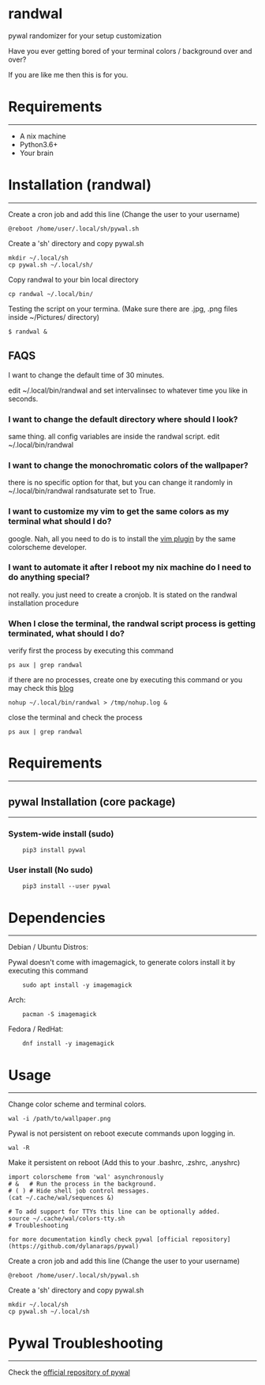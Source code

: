 # randwal
pywal randomizer for your setup customization

Have you ever getting bored of your terminal colors / background over and over?

If you are like me then this is for you.
 
# Requirements
---
- A nix machine
- Python3.6+
- Your brain

# Installation (randwal)
---
Create a cron job and add this line (Change the user to your username)
```
@reboot /home/user/.local/sh/pywal.sh
```

Create a 'sh' directory and copy pywal.sh
```
mkdir ~/.local/sh
cp pywal.sh ~/.local/sh/
```

Copy randwal to your bin local directory
```
cp randwal ~/.local/bin/
```

Testing the script on your termina. (Make sure there are .jpg, .png files inside ~/Pictures/ directory)
```
$ randwal &
```

FAQS
---
I want to change the default time of 30 minutes.

edit ~/.local/bin/randwal and set intervalinsec to whatever time you like in seconds.

### I want to change the default directory where should I look?

same thing. all config variables are inside the randwal script. edit ~/.local/bin/randwal

### I want to change the monochromatic colors of the wallpaper?

there is no specific option for that, but you can change it randomly in ~/.local/bin/randwal randsaturate set to True.

### I want to customize my vim to get the same colors as my terminal what should I do?

google. Nah, all you need to do is to install the [vim plugin](https://github.com/dylanaraps/wal.vim) by the same colorscheme developer.

### I want to automate it after I reboot my nix machine do I need to do anything special?

not really. you just need to create a cronjob. It is stated on the randwal installation procedure

### When I close the terminal, the randwal script process is getting terminated, what should I do?

verify first the process by executing this command
```
ps aux | grep randwal
```

if there are no processes, create one by executing this command or you may check this [blog](https://janakiev.com/blog/python-background/)
```
nohup ~/.local/bin/randwal > /tmp/nohup.log &
```

close the terminal and check the process
```
ps aux | grep randwal
```


# Requirements
---
## pywal Installation (core package)
---
### System-wide install (sudo)
```
    pip3 install pywal
```
### User install (No sudo)
```
    pip3 install --user pywal
```

# Dependencies
---
Debian / Ubuntu Distros:

Pywal doesn't come with imagemagick, to generate colors install it by executing this command
```
    sudo apt install -y imagemagick
```

Arch:
```
    pacman -S imagemagick
```

Fedora / RedHat:
```
    dnf install -y imagemagick
```

# Usage
---
Change color scheme and terminal colors.
```
wal -i /path/to/wallpaper.png
```

Pywal is not persistent on reboot execute commands upon logging in.
```
wal -R
```

Make it persistent on reboot (Add this to your .bashrc, .zshrc, .anyshrc)
```
import colorscheme from 'wal' asynchronously
# &   # Run the process in the background.
# ( ) # Hide shell job control messages.
(cat ~/.cache/wal/sequences &)

# To add support for TTYs this line can be optionally added.
source ~/.cache/wal/colors-tty.sh
# Troubleshooting

for more documentation kindly check pywal [official repository](https://github.com/dylanaraps/pywal)
```

Create a cron job and add this line (Change the user to your username)
```
@reboot /home/user/.local/sh/pywal.sh
```

Create a 'sh' directory and copy pywal.sh
```
mkdir ~/.local/sh
cp pywal.sh ~/.local/sh
```

# Pywal Troubleshooting
---
Check the [official repository of pywal](https://github.com/dylanaraps/pywal)
